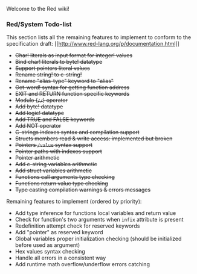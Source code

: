 Welcome to the Red wiki!

### Red/System Todo-list

This section lists all the remaining features to implement to conform to
the specification draft: [[http://www.red-lang.org/p/documentation.html]]


* <strike>Char! literals as input format for integer! values</strike>
* <strike>Bind char! literals to byte! datatype</strike>
* <strike>Support pointers literal values</strike>
* <strike>Rename string! to c-string!</strike>
* <strike>Rename "alias-type" keyword to "alias"</strike>
* <strike>Get-word! syntax for getting function address</strike>
* <strike>EXIT and RETURN function specific keywords</strike>
* <strike>Modulo (`//`) operator</strike>
* <strike>Add byte! datatype</strike>
* <strike>Add logic! datatype</strike>
* <strike>Add TRUE and FALSE keywords</strike>
* <strike>Add NOT operator</strike>
* <strike>C-strings indexes syntax and compilation support</strike>
* <strike>Structs members read & write access: implemented but broken</strike>
* <strike>Pointers `/value` syntax support</strike>
* <strike>Pointer paths with indexes support</strike>
* <strike>Pointer arithmetic</strike>
* <strike>Add c-string variables arithmetic</strike>
* <strike>Add struct variables arithmetic</strike>
* <strike>Functions call arguments type checking</strike>
* <strike>Functions return value type checking</strike>
* <strike>Type casting compilation warnings & errors messages</strike>

Remaining features to implement (ordered by priority):

* Add type inference for functions local variables and return value
* Check for function's two arguments when `infix` attribute is present
* Redefinition attempt check for reserved keywords
* Add "pointer" as reserved keyword
* Global variables proper initialization checking (should be initialized before used as argument)
* Hex values syntax checking
* Handle all errors in a consistent way
* Add runtime math overflow/underflow errors catching